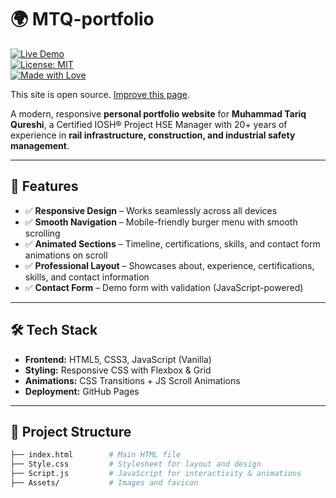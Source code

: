 # 🌍 MTQ-portfolio  

[![Live Demo](https://img.shields.io/badge/Demo-Live-green?style=flat&logo=github)](https://pixelpioneer88-dev.github.io/MTQ-portfolio/)  
[![License: MIT](https://img.shields.io/badge/License-MIT-blue.svg)](LICENSE)  
[![Made with Love](https://img.shields.io/badge/Made%20with-%E2%9D%A4-red)](https://pixelpioneer88-dev.github.io/Portfolio/)  

This site is open source. [Improve this page](https://github.com/PixelPioneer88-dev/MTQ-portfolio).  

A modern, responsive **personal portfolio website** for **Muhammad Tariq Qureshi**, a Certified IOSH® Project HSE Manager with 20+ years of experience in **rail infrastructure, construction, and industrial safety management**.  

---

## 🚀 Features  
- ✅ **Responsive Design** – Works seamlessly across all devices  
- ✅ **Smooth Navigation** – Mobile-friendly burger menu with smooth scrolling  
- ✅ **Animated Sections** – Timeline, certifications, skills, and contact form animations on scroll  
- ✅ **Professional Layout** – Showcases about, experience, certifications, skills, and contact information  
- ✅ **Contact Form** – Demo form with validation (JavaScript-powered)  

---

## 🛠️ Tech Stack  
- **Frontend:** HTML5, CSS3, JavaScript (Vanilla)  
- **Styling:** Responsive CSS with Flexbox & Grid  
- **Animations:** CSS Transitions + JS Scroll Animations  
- **Deployment:** GitHub Pages  

---

## 📂 Project Structure  
```bash
├── index.html        # Main HTML file  
├── Style.css         # Stylesheet for layout and design  
├── Script.js         # JavaScript for interactivity & animations  
├── Assets/           # Images and favicon  
